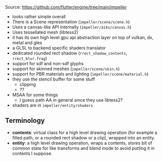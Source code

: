 Source: https://github.com/flutter/engine/tree/main/impeller

- looks rather simple overall
- There is a Scene representation (`impeller/scene/scene.h`)
- Uses a canvas-like API internally (`impeller/aiks/canvas.h`)
- Uses tessellated mesh (libtess2)
- it has its own high level gpu api abstraction layer on top of vulkan, dx, metal and gles
- a GLSL to backend specific shaders translator
- dedicated rounded rect shadow (`rrect_shadow_contents`, `rrect_blur.frag`)
- support for sdf and non-sdf glyphs
- support for skinned meshes (`impeller/scene/skin.h`)
- support for PBR materials and lighting (`impeller/scene/material.h`)
- they use the stencil buffer for some stuff
	- clipping
	- ??
- MSAA for some things
	- I guess path AA in general since they use libtess2?
- shaders are in `impeller/entity/shaders`

## Terminology

- **contents**: virtual class for a high level drawing operation (for example a filled path, or a rounded rect shadow or a clip), wrapped into an entity.
- **entity**: a high level drawing operation, wraps a contents, stores bit of common state for like transforms and blend mode to avoid putting it in contents I suppose.